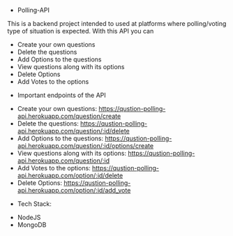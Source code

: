 * Polling-API

This is a backend project intended to used at platforms where polling/voting type of situation is expected. With this API you can
- Create your own questions
- Delete the questions
- Add Options to the questions
- View questions along with its options
- Delete Options
- Add Votes to the options

* Important endpoints of the API
- Create your own questions: https://qustion-polling-api.herokuapp.com/question/create
- Delete the questions: https://qustion-polling-api.herokuapp.com/question/:id/delete
- Add Options to the questions: https://qustion-polling-api.herokuapp.com/question/:id/options/create
- View questions along with its options: https://qustion-polling-api.herokuapp.com/question/:id
- Add Votes to the options: https://qustion-polling-api.herokuapp.com/option/:id/delete
- Delete Options: https://qustion-polling-api.herokuapp.com/option/:id/add_vote



* Tech Stack:
- NodeJS
- MongoDB

